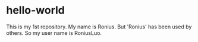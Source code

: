 # hello-world
This is my 1st repository.
My name is Ronius. But 'Ronius' has been used by others. So my user name is RoniusLuo.
